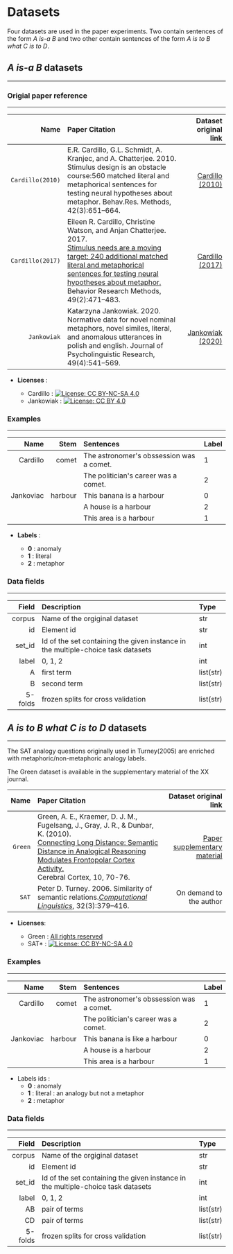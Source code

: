# Datasets

Four datasets are used in the paper experiments. Two contain sentences of the form *A is-a B* and two other contain sentences of the form *A is to B what C is to D*.

## *A is-a B* datasets
___


### Origial paper reference
___
| Name       | Paper Citation | Dataset original link                                        |
| ---------: | :------- |-----------------------------------------: |
| `Cardillo(2010)` |    E.R. Cardillo, G.L. Schmidt, A. Kranjec, and A. Chatterjee. 2010. Stimulus design is an obstacle course:560 matched literal and metaphorical sentences for testing neural hypotheses about metaphor. Behav.Res. Methods, 42(3):651–664.|  [Cardillo (2010)](https://link.springer.com/article/10.3758/s13428-016-0717-1)  |
|`Cardillo(2017)`|Eileen R. Cardillo, Christine Watson, and Anjan Chatterjee. 2017. </br>[Stimulus needs are a moving target: 240 additional matched literal and metaphorical sentences for testing neural hypotheses about metaphor.](https://www.ncbi.nlm.nih.gov/pmc/articles/PMC2952404/ ) </br> Behavior Research Methods, 49(2):471–483.|[Cardillo (2017)](https://www.ncbi.nlm.nih.gov/pmc/articles/PMC2952404/ ) |
| `Jankowiak`|  Katarzyna Jankowiak. 2020. Normative data for novel nominal metaphors, novel similes, literal, and anomalous utterances in polish and english. Journal of Psycholinguistic Research, 49(4):541–569.    |  [Jankowiak (2020)]( https://link-springer-com.abc.cardiff.ac.uk/article/10.1007/s10936-020-09695-7)|


- **Licenses** :
  
    - Cardillo  :  [![License: CC BY-NC-SA 4.0](https://licensebuttons.net/l/by-nc-sa/4.0/80x15.png)](https://creativecommons.org/licenses/by-nc-sa/4.0/)
    - Jankowiak : [![License: CC BY 4.0](https://licensebuttons.net/l/by/4.0/80x15.png)](https://creativecommons.org/licenses/by/4.0/)


### Examples
___

|  Name |  Stem | Sentences |Label|
|-------: |-------: | :------------------------------------- | :-------- |
|Cardillo | comet  | The astronomer's obssession was a comet. | 1 |
|          |  | The politician's career was a comet. | 2 | 
|Jankoviac |   harbour   | This banana is a harbour | 0 |
|          |         | A house is a harbour | 2|
|          |       | This area is a harbour | 1 |


- **Labels** : 

    - **0** : anomaly
    - **1** : literal
    - **2** : metaphor 
    

### Data fields
___
 
  
	
| Field| Description |	Type |
| -------------: | :------------ | :------------ |
| corpus | Name of the orgiginal dataset | str |
| id | Element id | str |
| set\_id | Id of the set containing the given instance in the multiple-choice task datasets | int |
| label | 0, 1, 2| int |
| A | first term | list(str) |
| B | second term | list(str) |
| 5-folds | frozen splits for cross validation | list(str) |	






## *A is to B what C is to D* datasets
___

The SAT analogy questions originally used in Turney(2005) are enriched with metaphoric/non-metaphoric analogy labels. 

The Green dataset is available in the supplementary material of the XX journal.

| Name       | Paper Citation | Dataset original link                                        |
| ---------: | :------- |-----------------------------------------: |
| `Green`    | Green, A. E., Kraemer, D. J. M., Fugelsang, J., Gray, J. R., & Dunbar, K. (2010).<br> [Connecting Long Distance: Semantic Distance in Analogical Reasoning Modulates Frontopolar Cortex Activity.](https://academic.oup.com/cercor/article/20/1/70/413473) <br>Cerebral Cortex, 10, 70-76.|[Paper supplementary material](https://academic.oup.com/cercor/article/20/1/70/413473#supplementary-data)    |
| `SAT`  | Peter D. Turney. 2006. Similarity of semantic relations.[*Computational Linguistics*](https://direct.mit.edu/coli/article/32/3/379/1915/Similarity-of-Semantic-Relations), 32(3):379–416.  |On demand to the author|

- **Licenses**:
  

    - Green : [All rights reserved](https://s100.copyright.com/AppDispatchServlet?publisherName=OUP&publication=1460-2199&title=Connecting%20Long%20Distance%3A%20Semantic%20Distance%20in%20Analogical%20Reasoning%20Modulates%20Frontopolar%20Cortex%20Activity&publicationDate=2009-04-21&volumeNum=20&issueNum=1&author=Green%2C%20Adam%20E.%3B%20Kraemer%2C%20David%20J.%20M.&startPage=70&endPage=76&contentId=10.1093%2Fcercor%2Fbhp081&oa=&copyright=%C2%A9%20The%20Author%202009.%20Published%20by%20Oxford%20University%20Press.%20All%20rights%20reserved.%20For%20permissions%2C%20please%20e-mail%3A%20journals.permissions%40oxfordjournals.org&orderBeanReset=True)
    - SAT* : [![License: CC BY-NC-SA 4.0](https://licensebuttons.net/l/by-nc-sa/4.0/80x15.png)](https://creativecommons.org/licenses/by-nc-sa/4.0/)

### Examples
___

|  Name |  Stem | Sentences |Label|
|-------: |-------: | :------------------------------------- | :-------- |
|Cardillo | comet  | The astronomer's obssession was a comet. | 1 |
|          |  | The politician's career was a comet. | 2 | 
| Jankoviac |   harbour   | This banana is like a harbour | 0 |
|          |         | A house is a harbour | 2|
|          |       | This area is a harbour | 1 |

- Labels ids :
    - **0** : anomaly
    - **1** : literal : an analogy but not a metaphor
    - **2** : metaphor

 
### Data fields
___
 
  
	
| Field| Description |	Type |
| -------------: | :------------ | :------------ |
| corpus | Name of the orgiginal dataset | str |
| id | Element id | str |
| set\_id | Id of the set containing the given instance in the multiple-choice task datasets | int |
| label | 0, 1, 2| int |
| AB | pair of terms | list(str) |
| CD | pair of terms | list(str) |
| 5-folds | frozen splits for cross validation | list(str) |	



